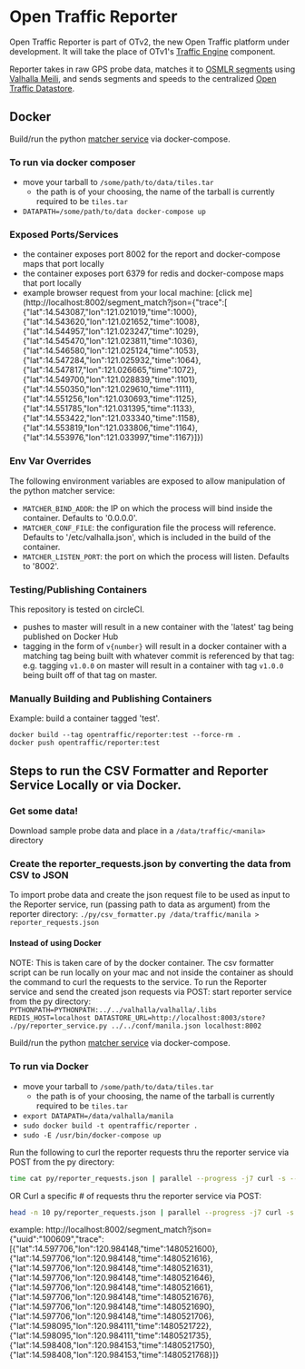 # Open Traffic Reporter

Open Traffic Reporter is part of OTv2, the new Open Traffic platform under development. It will take the place of OTv1's [Traffic Engine](https://github.com/opentraffic/traffic-engine) component.

Reporter takes in raw GPS probe data, matches it to [OSMLR segments](https://github.com/opentraffic/osmlr/blob/master/docs/intro.md) using [Valhalla Meili](https://github.com/valhalla/valhalla#organization), and sends segments and speeds to the centralized [Open Traffic Datastore](https://github.com/opentraffic/datastore).

## Docker

Build/run the python [matcher service](https://github.com/opentraffic/reporter) via docker-compose.

### To run via docker composer
* move your tarball to `/some/path/to/data/tiles.tar`
  * the path is of your choosing, the name of the tarball is currently required to be `tiles.tar`
* `DATAPATH=/some/path/to/data docker-compose up`

### Exposed Ports/Services
* the container exposes port 8002 for the report and docker-compose maps that port locally
* the container exposes port 6379 for redis and docker-compose maps that port locally
* example browser request from your local machine: [click me](http://localhost:8002/segment_match?json={"trace":[ {"lat":14.543087,"lon":121.021019,"time":1000}, {"lat":14.543620,"lon":121.021652,"time":1008}, {"lat":14.544957,"lon":121.023247,"time":1029}, {"lat":14.545470,"lon":121.023811,"time":1036}, {"lat":14.546580,"lon":121.025124,"time":1053}, {"lat":14.547284,"lon":121.025932,"time":1064}, {"lat":14.547817,"lon":121.026665,"time":1072}, {"lat":14.549700,"lon":121.028839,"time":1101}, {"lat":14.550350,"lon":121.029610,"time":1111}, {"lat":14.551256,"lon":121.030693,"time":1125}, {"lat":14.551785,"lon":121.031395,"time":1133}, {"lat":14.553422,"lon":121.033340,"time":1158}, {"lat":14.553819,"lon":121.033806,"time":1164}, {"lat":14.553976,"lon":121.033997,"time":1167}]})

### Env Var Overrides

The following environment variables are exposed to allow manipulation of the python matcher service:

- `MATCHER_BIND_ADDR`: the IP on which the process will bind inside the container. Defaults to '0.0.0.0'.
- `MATCHER_CONF_FILE`: the configuration file the process will reference. Defaults to '/etc/valhalla.json', which is included in the build of the container.
- `MATCHER_LISTEN_PORT`: the port on which the process will listen. Defaults to '8002'.

### Testing/Publishing Containers

This repository is tested on circleCI.

- pushes to master will result in a new container with the 'latest' tag being published on Docker Hub
- tagging in the form of `v{number}` will result in a docker container with a matching tag being built with whatever commit is referenced by that tag: e.g. tagging `v1.0.0` on master will result in a container with tag `v1.0.0` being built off of that tag on master.

### Manually Building and Publishing Containers

Example: build a container tagged 'test'.

```
docker build --tag opentraffic/reporter:test --force-rm .
docker push opentraffic/reporter:test
```

## Steps to run the CSV Formatter and Reporter Service Locally or via Docker.

### Get some data!

Download sample probe data and place in a `/data/traffic/<manila>` directory

### Create the reporter_requests.json by converting the data from CSV to JSON

To import probe data and create the json request file to be used as input to the Reporter service, run (passing path to data as argument) from the reporter directory:
`./py/csv_formatter.py /data/traffic/manila > reporter_requests.json`

#### Instead of using Docker

NOTE:  This is taken care of by the docker container. The csv formatter script can be run locally on your mac and not inside the container as should the command to curl the requests to the service.
To run the Reporter service and send the created json requests via POST:
start reporter service from the py directory:
`PYTHONPATH=PYTHONPATH:../../valhalla/valhalla/.libs REDIS_HOST=localhost DATASTORE_URL=http://localhost:8003/store? ./py/reporter_service.py ../../conf/manila.json localhost:8002`

Build/run the python [matcher service](https://github.com/opentraffic/reporter) via docker-compose.

### To run via Docker
* move your tarball to `/some/path/to/data/tiles.tar`
  * the path is of your choosing, the name of the tarball is currently required to be `tiles.tar`
* `export DATAPATH=/data/valhalla/manila`
* `sudo docker build -t opentraffic/reporter .`
* `sudo -E /usr/bin/docker-compose up`

 Run the following to curl the reporter requests thru the reporter service via POST from the py directory:

```sh
time cat py/reporter_requests.json | parallel --progress -j7 curl -s --data '{}' -o /dev/null http://localhost:8002/segment_match?
```

OR Curl a specific # of requests thru the reporter service via POST:

```sh
head -n 10 py/reporter_requests.json | parallel --progress -j7 curl -s --data '{}' -o /dev/null http://localhost:8002/segment_match?
```

example:
http://localhost:8002/segment_match?json={"uuid":"100609","trace":[{"lat":14.597706,"lon":120.984148,"time":1480521600},{"lat":14.597706,"lon":120.984148,"time":1480521616},{"lat":14.597706,"lon":120.984148,"time":1480521631},{"lat":14.597706,"lon":120.984148,"time":1480521646},{"lat":14.597706,"lon":120.984148,"time":1480521661},{"lat":14.597706,"lon":120.984148,"time":1480521676},{"lat":14.597706,"lon":120.984148,"time":1480521690},{"lat":14.597706,"lon":120.984148,"time":1480521706},{"lat":14.598095,"lon":120.984111,"time":1480521722},{"lat":14.598095,"lon":120.984111,"time":1480521735},{"lat":14.598408,"lon":120.984153,"time":1480521750},{"lat":14.598408,"lon":120.984153,"time":1480521768}]}
